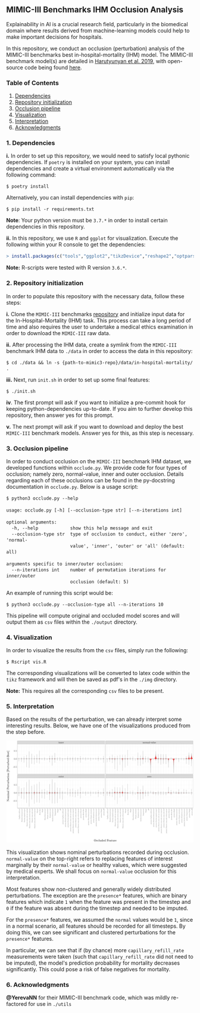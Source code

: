 ## MIMIC-III Benchmarks IHM Occlusion Analysis

Explainability in AI is a crucial research field, particularly in the biomedical domain where results derived from machine-learning models could help to make important decisions for hospitals.

In this repository, we conduct an occlusion (perturbation) analysis of the MIMIC-III benchmarks best in-hospital-mortality (IHM) model. The MIMIC-III benchmark model(s) are detailed in [Harutyunyan et al. 2019](https://arxiv.org/abs/1703.07771), with open-source code being found [here](https://github.com/YerevaNN/mimic3-benchmarks).

### Table of Contents
1. [Dependencies](#1-Dependencies) 
2. [Repository initialization](#2-Repository-initialization)
3. [Occlusion pipeline](#3-Occlusion-pipeline)
4. [Visualization](#4-Visualization)
5. [Interpretation](#5-Interpretation)
6. [Acknowledgments](#6-Acknowledgments)

### 1. Dependencies

**i.** In order to set up this repository, we would need to satisfy local pythonic dependencies. If `poetry` is installed on your system, you can install dependencies and create a virtual environment automatically via the following command:

```shell
$ poetry install
```

Alternatively, you can install dependencies with `pip`:

```shell
$ pip install -r requirements.txt
```

**Note**: Your python version must be `3.7.*` in order to install certain dependencies in this repository. 

**ii.** In this repository, we use `R` and `ggplot` for visualization. Execute the following within your R console to get the dependencies:

```r
> install.packages(c("tools","ggplot2","tikzDevice","reshape2","optparse"))
```

**Note:** R-scripts were tested with R version `3.6.*`.

### 2. Repository initialization

In order to populate this repository with the necessary data, follow these steps:

**i.** Clone the `MIMIC-III` benchmarks [repository](https://github.com/YerevaNN/mimic3-benchmarks) and initialize input data for the In-Hospital-Mortality (IHM) task. This process can take a long period of time and also requires the user to undertake a medical ethics examination in order to download the `MIMIC-III` raw data.

**ii.** After processing the IHM data, create a symlink from the `MIMIC-III` benchmark IHM data to `./data` in order to access the data in this repository:

```shell
$ cd ./data && ln -s {path-to-mimic3-repo}/data/in-hospital-mortality/ .
```

**iii.** Next, run `init.sh` in order to set up some final features:

```shell
$ ./init.sh
```

**iv**. The first prompt will ask if you want to initialize a pre-commit hook for keeping python-dependencies up-to-date. If you aim to further develop this repository, then answer yes for this prompt.

**v.** The next prompt will ask if you want to download and deploy the best `MIMIC-III` benchmark models. Answer yes for this, as this step is necessary.

### 3. Occlusion pipeline

In order to conduct occlusion on the `MIMIC-III` benchmark IHM dataset, we developed functions within `occlude.py`. We provide code for four types of occlusion; namely zero, normal-value, inner and outer occlusion. Details regarding each of these occlusions can be found in the py-docstring documentation in `occlude.py`. Below is a usage script:

```
$ python3 occlude.py --help

usage: occlude.py [-h] [--occlusion-type str] [--n-iterations int]

optional arguments:
  -h, --help            show this help message and exit
  --occlusion-type str  type of occlusion to conduct, either 'zero', 'normal-
                        value', 'inner', 'outer' or 'all' (default: all)

arguments specific to inner/outer occlusion:
  --n-iterations int    number of permutation iterations for inner/outer
                        occlusion (default: 5)
```

An example of running this script would be:

```shell
$ python3 occlude.py --occlusion-type all --n-iterations 10
```

This pipeline will compute original and occluded model scores and will output them as `csv` files within the `./output` directory.

### 4. Visualization

In order to visualize the results from the `csv` files, simply run the following:

```shell
$ Rscript vis.R
```

The corresponding visualizations will be converted to latex code within the `tikz` framework and will then be saved as pdf's in the `./img` directory.

**Note:** This requires all the corresponding `csv` files to be present.

### 5. Interpretation

Based on the results of the perturbation, we can already interpret some interesting results. Below, we have one of the visualizations produced from the step before.

<p align="center">
<img src="./img/nom_violin.png" width="1000">
</p>

This visualization shows nominal perturbations recorded during occlusion. `normal-value` on the top-right refers to replacing features of interest marginally by their `normal-value` or healthy values, which were suggested by medical experts. We shall focus on `normal-value` occlusion for this interpretation.

Most features show non-clustered and generally widely distributed perturbations. The exception are the `presence*` features, which are binary features which indicate `1` when the feature was present in the timestep and `0` if the feature was absent during the timestep and needed to be imputed.

For the `presence*` features, we assumed the `normal` values would be `1`, since in a normal scenario, all features should be recorded for all timesteps. By doing this, we can see significant and clustered perturbations for the `presence*` features.

In particular, we can see that if (by chance) more `capillary_refill_rate` measurements were taken (such that `capillary_refill_rate` did not need to be imputed), the model's prediction probability for mortality decreases significantly. This could pose a risk of false negatives for mortality.

### 6. Acknowledgments

**@YerevaNN** for their MIMIC-III benchmark code, which was mildly re-factored for use in `./utils`
